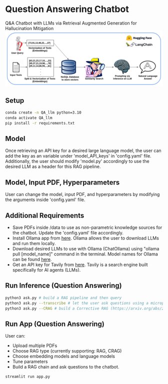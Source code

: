 # Question Answering Chatbot
Q&A Chatbot with LLMs via Retrieval Augmented Generation for Hallucination Mitigation
<img src="https://github.com/sjhpark/QuestionAnswering-LLM/blob/master/images/RAG_pipeline.png" width="1000">

## Setup
```bash
conda create -n QA_llm python=3.10
conda activate QA_llm
pip install -r requirements.txt
```

## Model
Once retrieving an API key for a desired large language model, the user can add the key as an variable under 'model_API_keys' in 'config.yaml' file.
Additionally, the user should modify 'model.py' accordingly to use the desired LLM as a header for this RAG pipeline.

## Model, Input PDF, Hyperparameters
User can change the model, input PDF, and hyperparameters by modifying the arguments inside 'config.yaml' file.

## Additional Requirements
- Save PDFs inside /data to use as non-parametric knowledge sources for the chatbot. Update the 'config.yaml' file accordingly.
- Install Ollama app from [here](https://ollama.com/). Ollama allows the user to download LLMs and run them locally.
- Download desired LLMs to use with Ollama (ChatOllama) using "ollama pull [model_name]" command in the terminal. Model names for Ollama can be found [here](https://ollama.com/library).
- Get an API key for Tavily from [here](https://tavily.com/). Tavily is a search engine built specifically for AI agents (LLMs).

## Run Inference (Question Answering)
```bash
python3 ask.py # build a RAG pipeline and then query
python3 ask.py --transcribe # let the user ask questions using a microphone
python3 ask.py --CRAG # build a Corrective RAG (https://arxiv.org/abs/2401.15884) pipeline and then query
```

## Run App (Question Answering)
User can:
- Upload multiple PDFs
- Choose RAG type (currently supporting: RAG, CRAG)
- Choose embedding models and language models
- Tune parameters
- Build a RAG chain and ask questions to the chatbot.
```bash
streamlit run app.py
```